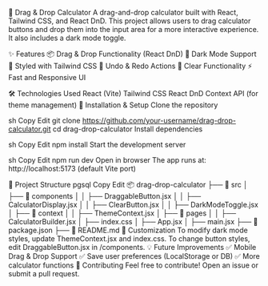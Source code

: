 🧮 Drag & Drop Calculator
A drag-and-drop calculator built with React, Tailwind CSS, and React DnD. This project allows users to drag calculator buttons and drop them into the input area for a more interactive experience. It also includes a dark mode toggle.

✨ Features
📦 Drag & Drop Functionality (React DnD)
🌙 Dark Mode Support
🎨 Styled with Tailwind CSS
🔄 Undo & Redo Actions
🧹 Clear Functionality
⚡ Fast and Responsive UI

🛠️ Technologies Used
React (Vite)
Tailwind CSS
React DnD
Context API (for theme management)
🚀 Installation & Setup
Clone the repository

sh
Copy
Edit
git clone https://github.com/your-username/drag-drop-calculator.git
cd drag-drop-calculator
Install dependencies

sh
Copy
Edit
npm install
Start the development server

sh
Copy
Edit
npm run dev
Open in browser
The app runs at: http://localhost:5173 (default Vite port)

📂 Project Structure
pgsql
Copy
Edit
📦 drag-drop-calculator
├── 📂 src
│   ├── 📂 components
│   │   ├── DraggableButton.jsx
│   │   ├── CalculatorDisplay.jsx
│   │   ├── ClearButton.jsx
│   │   ├── DarkModeToggle.jsx
│   ├── 📂 context
│   │   ├── ThemeContext.jsx
│   ├── 📂 pages
│   │   ├── CalculatorBuilder.jsx
│   ├── index.css
│   ├── App.jsx
│   ├── main.jsx
├── 📜 package.json
├── 📜 README.md
🔧 Customization
To modify dark mode styles, update ThemeContext.jsx and index.css.
To change button styles, edit DraggableButton.jsx in /components.
💡 Future Improvements
✅ Mobile Drag & Drop Support
✅ Save user preferences (LocalStorage or DB)
✅ More calculator functions
🤝 Contributing
Feel free to contribute! Open an issue or submit a pull request.

